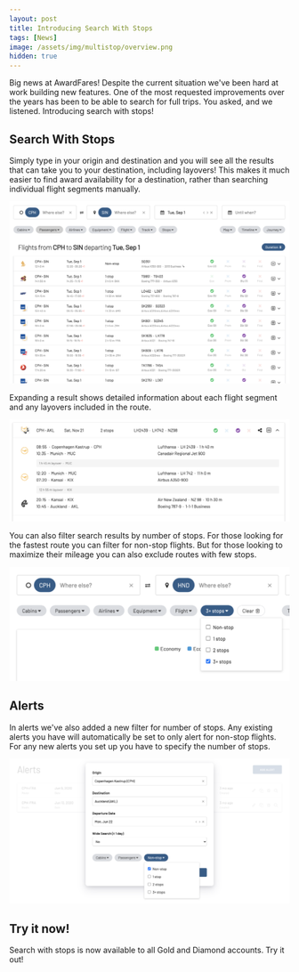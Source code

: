 ```yaml
---
layout: post
title: Introducing Search With Stops
tags: [News]
image: /assets/img/multistop/overview.png
hidden: true
---
```


Big news at AwardFares! Despite the current situation we've been hard at work building new features. One of the most requested improvements over the years has been to be able to search for full trips. You asked, and we listened. Introducing search with stops!

## Search With Stops

Simply type in your origin and destination and you will see all the results that can take you to your destination, including layovers! This makes it much easier to find award availability for a destination, rather than searching individual flight segments manually.

<img src="/assets/img/multistop/search2.png" />

Expanding a result shows detailed information about each flight segment and any layovers included in the route.

<img src="/assets/img/multistop/result.png" />

You can also filter search results by number of stops. For those looking for the fastest route you can filter for non-stop flights. But for those looking to maximize their mileage you can also exclude routes with few stops.

<img src="/assets/img/multistop/stops.png" />

## Alerts

In alerts we've also added a new filter for number of stops. Any existing alerts you have will automatically be set to only alert for non-stop flights. For any new alerts you set up you have to specify the number of stops.

<img src="/assets/img/multistop/alerts.png" />

## Try it now!
Search with stops is now available to all Gold and Diamond accounts. Try it out!
